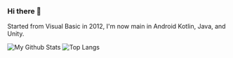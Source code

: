 ### Hi there 👋

Started from Visual Basic in 2012, I'm now main in Android Kotlin, Java, and Unity.

![My Github Stats](https://github-readme-stats.vercel.app/api?username=samuelchou&show_icons=true&theme=algolia) 
![Top Langs](https://github-readme-stats.vercel.app/api/top-langs/?username=samuelchou&theme=algolia)

<!--
**samuelchou/samuelchou** is a ✨ _special_ ✨ repository because its `README.md` (this file) appears on your GitHub profile.

Here are some ideas to get you started:

- 🔭 I’m currently working on ...
- 🌱 I’m currently learning ...
- 👯 I’m looking to collaborate on ...
- 🤔 I’m looking for help with ...
- 💬 Ask me about ...
- 📫 How to reach me: ...
- 😄 Pronouns: ...
- ⚡ Fun fact: ...
-->
